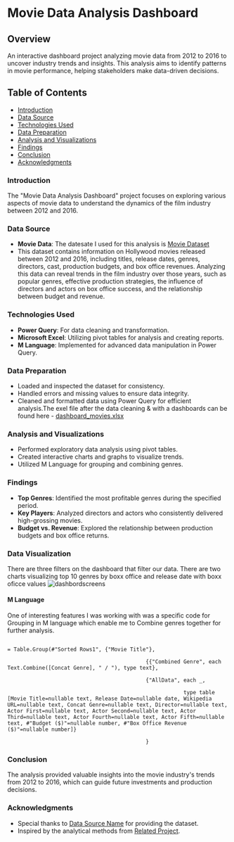 # Movie Data Analysis Dashboard

## Overview

An interactive dashboard project analyzing movie data from 2012 to 2016 to uncover industry trends and insights. This analysis aims to identify patterns in movie performance, helping stakeholders make data-driven decisions.

## Table of Contents

- [Introduction](#introduction)
- [Data Source](#data-source)
- [Technologies Used](#technologies-used)
- [Data Preparation](#data-preparation)
- [Analysis and Visualizations](#analysis-and-visualizations)
- [Findings](#findings)
- [Conclusion](#conclusion)
- [Acknowledgments](#acknowledgments)

### Introduction

The "Movie Data Analysis Dashboard" project focuses on exploring various aspects of movie data to understand the dynamics of the film industry between 2012 and 2016.

### Data Source

- **Movie Data**: The datesate I used for this analysis is [Movie Dataset](https://www.kaggle.com/code/hakankeskin/movie-data-analysis-2012-2016)
- This dataset contains information on Hollywood movies released between 2012 and 2016, including titles, release dates, genres, directors, cast, production budgets, and box office revenues. Analyzing this data can reveal trends in the film industry over those years, such as popular genres, effective production strategies, the influence of directors and actors on box office success, and the relationship between budget and revenue.
### Technologies Used

- **Power Query**: For data cleaning and transformation.
- **Microsoft Excel**: Utilizing pivot tables for analysis and creating reports.
- **M Language**: Implemented for advanced data manipulation in Power Query.

### Data Preparation

- Loaded and inspected the dataset for consistency.
- Handled errors and missing values to ensure data integrity.
- Cleaned and formatted data using Power Query for efficient analysis.The exel file after the data cleaning & with a dashboards can be found here - [dashboard_movies.xlsx](https://github.com/user-attachments/files/17670647/dashboard_movies.xlsx)


### Analysis and Visualizations

- Performed exploratory data analysis using pivot tables.
- Created interactive charts and graphs to visualize trends.
- Utilized M Language for grouping and combining genres.

### Findings

- **Top Genres**: Identified the most profitable genres during the specified period.
- **Key Players**: Analyzed directors and actors who consistently delivered high-grossing movies.
- **Budget vs. Revenue**: Explored the relationship between production budgets and box office returns.

### Data Visualization
There are three filters on the dashboard that filter our data. There are two charts visualizing top 10 genres by boxx office and release date with boxx oficce values 
![dashbordscreens](https://github.com/user-attachments/assets/c9f13365-00fb-48ed-abac-d88066e70051)
#### M Language 

One of interesting features I was working with was a specific code for Grouping in M language which enable me to Combine genres together for further analysis.

```

= Table.Group(#"Sorted Rows1", {"Movie Title"}, 

                                            {{"Combined Genre", each Text.Combine([Concat Genre], " / "), type text},

                                            {"AllData", each _, 

                                                        type table [Movie Title=nullable text, Release Date=nullable date, Wikipedia URL=nullable text, Concat Genre=nullable text, Director=nullable text, Actor First=nullable text, Actor Second=nullable text, Actor Third=nullable text, Actor Fourth=nullable text, Actor Fifth=nullable text, #"Budget ($)"=nullable number, #"Box Office Revenue ($)"=nullable number]}

                                            }

```

### Conclusion

The analysis provided valuable insights into the movie industry's trends from 2012 to 2016, which can guide future investments and production decisions.

### Acknowledgments

- Special thanks to [Data Source Name](link) for providing the dataset.
- Inspired by the analytical methods from [Related Project](link).

